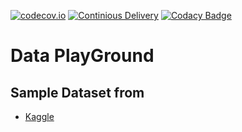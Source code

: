 [![codecov.io](https://codecov.io/gh/loustler/data-play-ground/branch/main/graph/badge.svg?branch=main)](https://codecov.io/gh/loustler/data-play-ground?branch=main)
[![Continious Delivery](https://github.com/gitbucket/gitbucket/workflows/build/badge.svg?branch=main)](https://github.com/loustler/data-factory/actions?query=workflow%3A%22Continious+Delivery%22)
[![Codacy Badge](https://app.codacy.com/project/badge/Grade/db788702f42a440ba338dbc9f58a69ae)](https://www.codacy.com/gh/loustler/data-play-ground/dashboard?utm_source=github.com&amp;utm_medium=referral&amp;utm_content=loustler/data-play-ground&amp;utm_campaign=Badge_Grade)
# Data PlayGround

## Sample Dataset from
- [Kaggle](https://www.kaggle.com/datasets)
